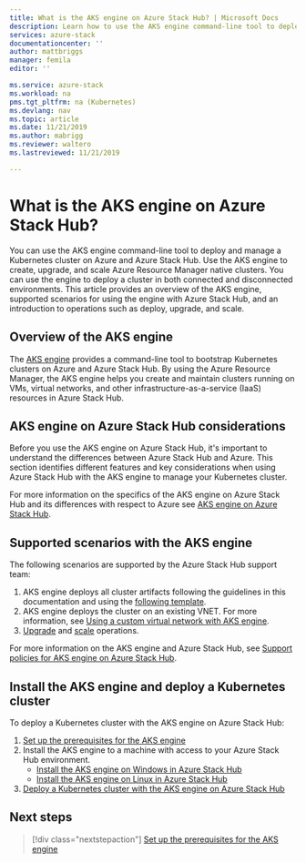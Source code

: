 ```yaml
---
title: What is the AKS engine on Azure Stack Hub? | Microsoft Docs
description: Learn how to use the AKS engine command-line tool to deploy and manage a Kubernetes cluster on Azure and Azure Stack Hub. 
services: azure-stack
documentationcenter: ''
author: mattbriggs
manager: femila
editor: ''

ms.service: azure-stack
ms.workload: na
pms.tgt_pltfrm: na (Kubernetes)
ms.devlang: nav
ms.topic: article
ms.date: 11/21/2019
ms.author: mabrigg
ms.reviewer: waltero
ms.lastreviewed: 11/21/2019

---
```


# What is the AKS engine on Azure Stack Hub?

You can use the AKS engine command-line tool to deploy and manage a Kubernetes cluster on Azure and Azure Stack Hub. Use the AKS engine to create, upgrade, and scale Azure Resource Manager native clusters. You can use the engine to deploy a cluster in both connected and disconnected environments. This article provides an overview of the AKS engine, supported scenarios for using the engine with Azure Stack Hub, and an introduction to operations such as deploy, upgrade, and scale.

## Overview of the AKS engine

The [AKS engine](https://github.com/Azure/aks-engine) provides a command-line tool to bootstrap Kubernetes clusters on Azure and Azure Stack Hub. By using the Azure Resource Manager, the AKS engine helps you create and maintain clusters running on VMs, virtual networks, and other infrastructure-as-a-service (IaaS) resources in Azure Stack Hub.

## AKS engine on Azure Stack Hub considerations

Before you use the AKS engine on Azure Stack Hub, it's important to understand the differences between Azure Stack Hub and Azure. This section identifies different features and key considerations when using Azure Stack Hub with the AKS engine to manage your Kubernetes cluster.

For more information on the specifics of the AKS engine on Azure Stack Hub and its differences with respect to Azure see [AKS engine on Azure Stack Hub](https://github.com/Azure/aks-engine/blob/master/docs/topics/azure-stack.md).

## Supported scenarios with the AKS engine

The following scenarios are supported by the Azure Stack Hub support team:

1.  AKS engine deploys all cluster artifacts following the guidelines in this documentation and using the [following template](https://github.com/Azure/aks-engine/tree/master/examples/azure-stack).
2.  AKS engine deploys the cluster on an existing VNET. For more information, see [Using a custom virtual network with AKS engine](https://github.com/Azure/aks-engine/blob/master/docs/tutorials/custom-vnet.md).
3.  [Upgrade](azure-stack-kubernetes-aks-engine-upgrade.md) and [scale](azure-stack-kubernetes-aks-engine-scale.md) operations.

For more information on the AKS engine and Azure Stack Hub, see [Support policies for AKS engine on Azure Stack Hub](azure-stack-kubernetes-aks-engine-support.md).

## Install the AKS engine and deploy a Kubernetes cluster

To deploy a Kubernetes cluster with the AKS engine on Azure Stack Hub:

1. [Set up the prerequisites for the AKS engine](azure-stack-kubernetes-aks-engine-set-up.md)
2. Install the AKS engine to a machine with access to your Azure Stack Hub environment.
     - [Install the AKS engine on Windows in Azure Stack Hub](azure-stack-kubernetes-aks-engine-deploy-windows.md)
     - [Install the AKS engine on Linux in Azure Stack Hub](azure-stack-kubernetes-aks-engine-deploy-linux.md)
3. [Deploy a Kubernetes cluster with the AKS engine on Azure Stack Hub](azure-stack-kubernetes-aks-engine-deploy-cluster.md)

## Next steps

> [!div class="nextstepaction"]
> [Set up the prerequisites for the AKS engine](azure-stack-kubernetes-aks-engine-set-up.md)